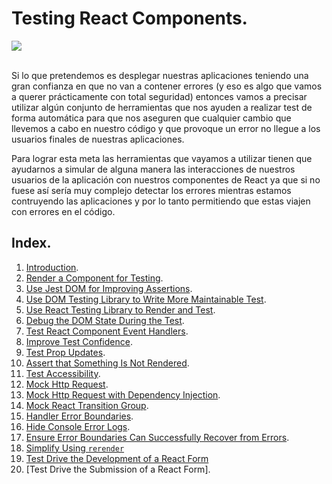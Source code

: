 # Testing React Components.

<div>
  <img src='https://d2eip9sf3oo6c2.cloudfront.net/playlists/square_covers/000/412/618/square_480/JSTesting_4_ReactComponents.png'>
</div>
<br />

Si lo que pretendemos es desplegar nuestras aplicaciones teniendo una gran confianza en que no van a contener errores (y eso es algo que vamos a querer prácticamente con total seguridad) entonces vamos a precisar utilizar algún conjunto de herramientas que nos ayuden a realizar test de forma automática para que nos aseguren que cualquier cambio que llevemos a cabo en nuestro código y que provoque un error no llegue a los usuarios finales de nuestras aplicaciones.

Para lograr esta meta las herramientas que vayamos a utilizar tienen que ayudarnos a simular de alguna manera las interacciones de nuestros usuarios de la aplicación con nuestros componentes de React ya que si no fuese así sería muy complejo detectar los errores mientras estamos contruyendo las aplicaciones y por lo tanto permitiendo que estas viajen con errores en el código.

## Index.

1. [Introduction](./05_01.md).
2. [Render a Component for Testing](./05_02.md).
3. [Use Jest DOM for Improving Assertions](./05_03.md).
4. [Use DOM Testing Library to Write More Maintainable Test](./05_04.md).
5. [Use React Testing Library to Render and Test](./05_05.md).
6. [Debug the DOM State During the Test](./05_06.md).
7. [Test React Component Event Handlers](./05_07.md).
8. [Improve Test Confidence](./05_08.md).
9. [Test Prop Updates](./05_09.md).
10. [Assert that Something Is Not Rendered](./05_10.md).
11. [Test Accessibility](./05_11.md).
12. [Mock Http Request](./05_12.md).
13. [Mock Http Request with Dependency Injection](./05_13.md).
14. [Mock React Transition Group](./05_14.md).
15. [Handler Error Boundaries](./05_15.md).
16. [Hide Console Error Logs](./05_16.md).
17. [Ensure Error Boundaries Can Successfully Recover from Errors](./05_17.md).
18. [Simplify Using `rerender`](./05_18.md)
19. [Test Drive the Development of a React Form](./05_19.md)
20. [Test Drive the Submission of a React Form].
